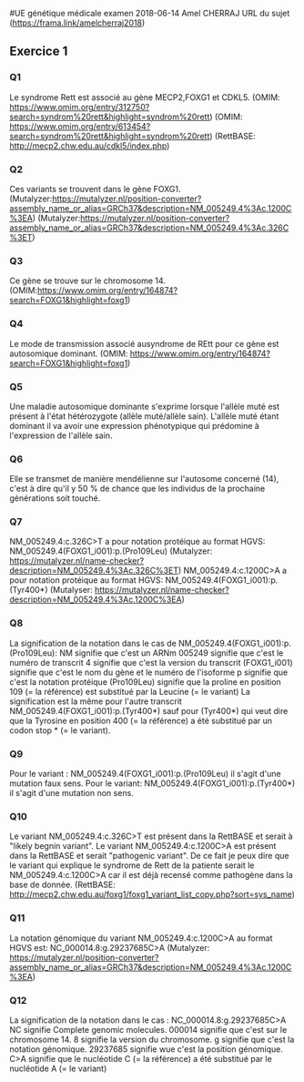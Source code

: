 #UE génétique médicale examen 2018-06-14
Amel CHERRAJ
URL du sujet (https://frama.link/amelcherraj2018)
## Exercice 1
### Q1
Le syndrome Rett est associé au gène MECP2,FOXG1 et CDKL5.
(OMIM: https://www.omim.org/entry/312750?search=syndrom%20rett&highlight=syndrom%20rett)
(OMIM: https://www.omim.org/entry/613454?search=syndrom%20rett&highlight=syndrom%20rett) 
(RettBASE: http://mecp2.chw.edu.au/cdkl5/index.php)
### Q2
Ces variants se trouvent dans le gène FOXG1.
(Mutalyzer:https://mutalyzer.nl/position-converter?assembly_name_or_alias=GRCh37&description=NM_005249.4%3Ac.1200C%3EA)
(Mutalyzer:https://mutalyzer.nl/position-converter?assembly_name_or_alias=GRCh37&description=NM_005249.4%3Ac.326C%3ET)
### Q3
Ce gène se trouve sur le chromosome 14.
(OMIM:https://www.omim.org/entry/164874?search=FOXG1&highlight=foxg1)
### Q4
Le mode de transmission associé ausyndrome de REtt pour ce gène est autosomique dominant.
(OMIM: https://www.omim.org/entry/164874?search=FOXG1&highlight=foxg1)
### Q5
Une maladie autosomique dominante s'exprime lorsque l'allèle muté est présent à l'état hétérozygote (allèle muté/allèle sain). 
L'allèle muté étant dominant il va avoir une expression phénotypique qui prédomine à l'expression de l'allèle sain.
### Q6
Elle se transmet de manière mendélienne sur l'autosome concerné (14), 
c'est à dire qu'il y 50 % de chance que les individus de la prochaine générations soit touché.
### Q7
NM_005249.4:c.326C>T a pour notation protéique au format HGVS: NM_005249.4(FOXG1_i001):p.(Pro109Leu)
(Mutalyzer: https://mutalyzer.nl/name-checker?description=NM_005249.4%3Ac.326C%3ET)
NM_005249.4:c.1200C>A a pour notation protéique au format HGVS: NM_005249.4(FOXG1_i001):p.(Tyr400*)
(Mutalyser: https://mutalyzer.nl/name-checker?description=NM_005249.4%3Ac.1200C%3EA)
### Q8
La signification de la notation dans le cas de NM_005249.4(FOXG1_i001):p.(Pro109Leu):
NM signifie que c'est un ARNm 
005249 signifie que c'est le numéro de transcrit
4 signifie que c'est la version du transcrit
(FOXG1_i001) signifie que c'est le nom du gène et le numéro de l'isoforme
p signifie que c'est la notation protéique
(Pro109Leu) signifie que la proline en position 109 (= la référence) est substitué par la Leucine (= le variant)
La signification est la même pour l'autre transcrit NM_005249.4(FOXG1_i001):p.(Tyr400*)
sauf pour (Tyr400*) qui veut dire que la Tyrosine en position 400 (= la référence) a été substitué par un codon stop * (= le variant).
### Q9
Pour le variant : NM_005249.4(FOXG1_i001):p.(Pro109Leu) il s'agit d'une mutation faux sens.
Pour le variant: NM_005249.4(FOXG1_i001):p.(Tyr400*) il s'agit d'une mutation non sens.
### Q10
Le variant NM_005249.4:c.326C>T est présent dans la RettBASE et serait à "likely begnin variant".
Le variant NM_005249.4:c.1200C>A est présent dans la RettBASE et serait "pathogenic variant".
De ce fait je peux dire que le variant qui explique le syndrome de Rett de la patiente serait le NM_005249.4:c.1200C>A 
car il est déjà recensé comme pathogène dans la base de donnée. 
(RettBASE: http://mecp2.chw.edu.au/foxg1/foxg1_variant_list_copy.php?sort=sys_name)
### Q11
La notation génomique du variant NM_005249.4:c.1200C>A au format HGVS est: NC_000014.8:g.29237685C>A 
(Mutalyzer: https://mutalyzer.nl/position-converter?assembly_name_or_alias=GRCh37&description=NM_005249.4%3Ac.1200C%3EA)
### Q12
La signification de la notation dans le cas : NC_000014.8:g.29237685C>A
NC signifie Complete genomic molecules.
000014 signifie que c'est sur le chromosome 14.
8 signifie la version du chromosome.
g signifie que c'est la notation génomique.
29237685 signifie wue c'est la position génomique.
C>A signifie que le nucléotide C (= la référence) a été substitué par le nucléotide A (= le variant)

